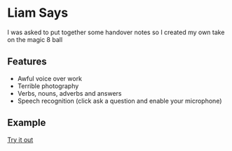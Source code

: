 # Liam Says

I was asked to put together some handover notes so I created my own take on the magic 8 ball

## Features
* Awful voice over work
* Terrible photography
* Verbs, nouns, adverbs and answers
* Speech recognition (click ask a question and enable your microphone)

## Example

[Try it out](https://rawgit.com/liamkeaton/liam-says/master/public/index.html)
